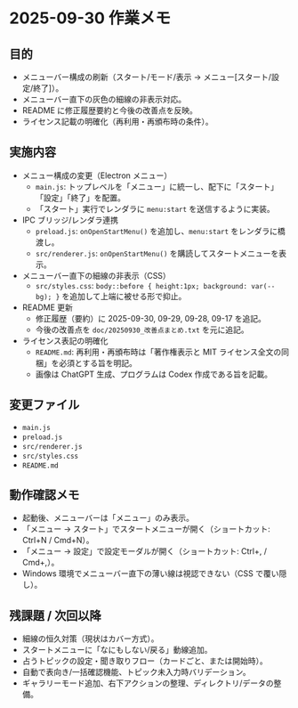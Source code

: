 # 2025-09-30 作業メモ

## 目的
- メニューバー構成の刷新（スタート/モード/表示 → メニュー[スタート/設定/終了]）。
- メニューバー直下の灰色の細線の非表示対応。
- README に修正履歴要約と今後の改善点を反映。
- ライセンス記載の明確化（再利用・再頒布時の条件）。

## 実施内容
- メニュー構成の変更（Electron メニュー）
  - `main.js`: トップレベルを「メニュー」に統一し、配下に「スタート」「設定」「終了」を配置。
  - 「スタート」実行でレンダラに `menu:start` を送信するように実装。
- IPC ブリッジ/レンダラ連携
  - `preload.js`: `onOpenStartMenu()` を追加し、`menu:start` をレンダラに橋渡し。
  - `src/renderer.js`: `onOpenStartMenu()` を購読してスタートメニューを表示。
- メニューバー直下の細線の非表示（CSS）
  - `src/styles.css`: `body::before { height:1px; background: var(--bg); }` を追加して上端に被せる形で抑止。
- README 更新
  - 修正履歴（要約）に 2025-09-30, 09-29, 09-28, 09-17 を追記。
  - 今後の改善点を `doc/20250930_改善点まとめ.txt` を元に追記。
- ライセンス表記の明確化
  - `README.md`: 再利用・再頒布時は「著作権表示と MIT ライセンス全文の同梱」を必須とする旨を明記。
  - 画像は ChatGPT 生成、プログラムは Codex 作成である旨を記載。

## 変更ファイル
- `main.js`
- `preload.js`
- `src/renderer.js`
- `src/styles.css`
- `README.md`

## 動作確認メモ
- 起動後、メニューバーは「メニュー」のみ表示。
- 「メニュー → スタート」でスタートメニューが開く（ショートカット: Ctrl+N / Cmd+N）。
- 「メニュー → 設定」で設定モーダルが開く（ショートカット: Ctrl+, / Cmd+,）。
- Windows 環境でメニューバー直下の薄い線は視認できない（CSS で覆い隠し）。

## 残課題 / 次回以降
- 細線の恒久対策（現状はカバー方式）。
- スタートメニューに「なにもしない/戻る」動線追加。
- 占うトピックの設定・聞き取りフロー（カードごと、または開始時）。
- 自動で表向き/一括確認機能、トピック未入力時バリデーション。
- ギャラリーモード追加、右下アクションの整理、ディレクトリ/データの整備。

